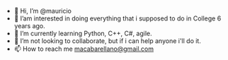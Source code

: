 - 👋 Hi, I’m @mauricio
- 👀 I’am interested in doing everything that i supposed to do in College 6 years ago.
- 🌱 I’m currently learning Python, C++, C#, agile.
- 💞️ I’m not looking to collaborate, but if i can help anyone i'll do it.
- 📫 How to reach me macabarellano@gmail.com

<!---
Macabarellano/Macabarellano is a ✨ special ✨ repository because its `README.md` (this file) appears on your GitHub profile.
You can click the Preview link to take a look at your changes.
--->
